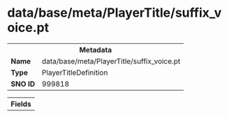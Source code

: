 <h1>data/base/meta/PlayerTitle/suffix_voice.pt</h1><table><tr><th colspan="100%">Metadata</th></tr><tr><td><b>Name</b></td><td>data/base/meta/PlayerTitle/suffix_voice.pt</td></tr><tr><td><b>Type</b></td><td>PlayerTitleDefinition</td></tr><tr><td><b>SNO ID</b></td><td>999818</td></tr></table>

<table><tr><th colspan="100%">Fields</th></tr></table>

